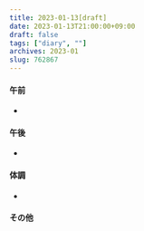 ```yaml
---
title: 2023-01-13[draft]
date: 2023-01-13T21:00:00+09:00
draft: false
tags: ["diary", ""]
archives: 2023-01
slug: 762867
---
```

#### 午前
- 
#### 午後
- 
#### 体調
- 
#### その他